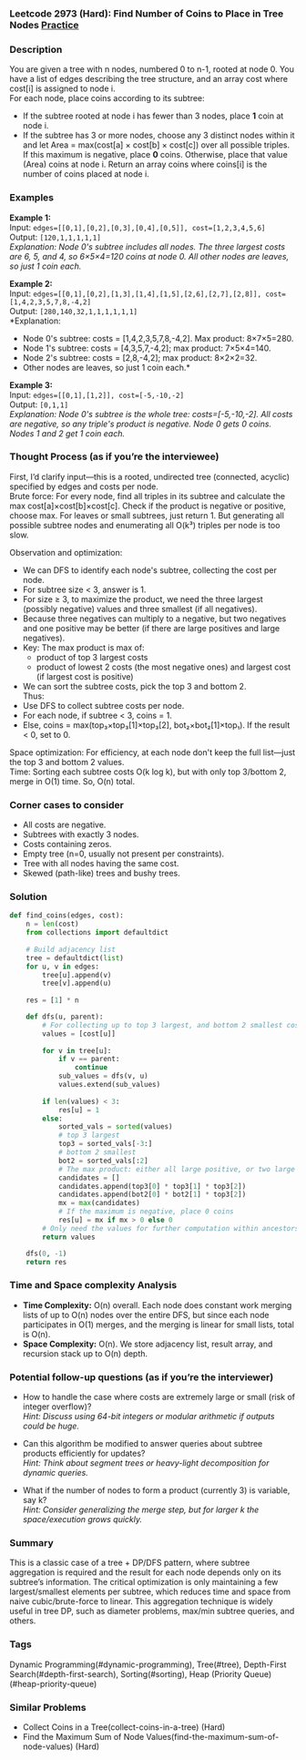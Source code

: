 ### Leetcode 2973 (Hard): Find Number of Coins to Place in Tree Nodes [Practice](https://leetcode.com/problems/find-number-of-coins-to-place-in-tree-nodes)

### Description  
You are given a tree with n nodes, numbered 0 to n-1, rooted at node 0. You have a list of edges describing the tree structure, and an array cost where cost[i] is assigned to node i.  
For each node, place coins according to its subtree:
- If the subtree rooted at node i has fewer than 3 nodes, place **1** coin at node i.
- If the subtree has 3 or more nodes, choose any 3 distinct nodes within it and let Area = max(cost[a] × cost[b] × cost[c]) over all possible triples. If this maximum is negative, place **0** coins. Otherwise, place that value (Area) coins at node i.
Return an array coins where coins[i] is the number of coins placed at node i.

### Examples  

**Example 1:**  
Input: `edges=[[0,1],[0,2],[0,3],[0,4],[0,5]], cost=[1,2,3,4,5,6]`  
Output: `[120,1,1,1,1,1]`  
*Explanation: Node 0's subtree includes all nodes. The three largest costs are 6, 5, and 4, so 6×5×4=120 coins at node 0. All other nodes are leaves, so just 1 coin each.*

**Example 2:**  
Input: `edges=[[0,1],[0,2],[1,3],[1,4],[1,5],[2,6],[2,7],[2,8]], cost=[1,4,2,3,5,7,8,-4,2]`  
Output: `[280,140,32,1,1,1,1,1,1]`  
*Explanation:  
- Node 0's subtree: costs = [1,4,2,3,5,7,8,-4,2]. Max product: 8×7×5=280.  
- Node 1's subtree: costs = [4,3,5,7,-4,2]; max product: 7×5×4=140.  
- Node 2's subtree: costs = [2,8,-4,2]; max product: 8×2×2=32.  
- Other nodes are leaves, so just 1 coin each.*

**Example 3:**  
Input: `edges=[[0,1],[1,2]], cost=[-5,-10,-2]`  
Output: `[0,1,1]`  
*Explanation: Node 0's subtree is the whole tree: costs=[-5,-10,-2]. All costs are negative, so any triple's product is negative. Node 0 gets 0 coins. Nodes 1 and 2 get 1 coin each.*

### Thought Process (as if you’re the interviewee)  
First, I’d clarify input—this is a rooted, undirected tree (connected, acyclic) specified by edges and costs per node.  
Brute force: For every node, find all triples in its subtree and calculate the max cost[a]×cost[b]×cost[c]. Check if the product is negative or positive, choose max. For leaves or small subtrees, just return 1. But generating all possible subtree nodes and enumerating all O(k³) triples per node is too slow.

Observation and optimization:
- We can DFS to identify each node's subtree, collecting the cost per node.
- For subtree size < 3, answer is 1.
- For size ≥ 3, to maximize the product, we need the three largest (possibly negative) values and three smallest (if all negatives).
- Because three negatives can multiply to a negative, but two negatives and one positive may be better (if there are large positives and large negatives).
- Key: The max product is max of:
    - product of top 3 largest costs
    - product of lowest 2 costs (the most negative ones) and largest cost (if largest cost is positive)
- We can sort the subtree costs, pick the top 3 and bottom 2.  
Thus:
- Use DFS to collect subtree costs per node.
- For each node, if subtree < 3, coins = 1.
- Else, coins = max(top₃×top₃[1]×top₃[2], bot₂×bot₂[1]×top₁). If the result < 0, set to 0.
  
Space optimization: For efficiency, at each node don't keep the full list—just the top 3 and bottom 2 values.  
Time: Sorting each subtree costs O(k log k), but with only top 3/bottom 2, merge in O(1) time. So, O(n) total.

### Corner cases to consider  
- All costs are negative.
- Subtrees with exactly 3 nodes.
- Costs containing zeros.
- Empty tree (n=0, usually not present per constraints).
- Tree with all nodes having the same cost.
- Skewed (path-like) trees and bushy trees.

### Solution

```python
def find_coins(edges, cost):
    n = len(cost)
    from collections import defaultdict
    
    # Build adjacency list
    tree = defaultdict(list)
    for u, v in edges:
        tree[u].append(v)
        tree[v].append(u)
    
    res = [1] * n

    def dfs(u, parent):
        # For collecting up to top 3 largest, and bottom 2 smallest costs in subtree
        values = [cost[u]]
        
        for v in tree[u]:
            if v == parent:
                continue
            sub_values = dfs(v, u)
            values.extend(sub_values)
        
        if len(values) < 3:
            res[u] = 1
        else:
            sorted_vals = sorted(values)
            # top 3 largest
            top3 = sorted_vals[-3:]
            # bottom 2 smallest
            bot2 = sorted_vals[:2]
            # The max product: either all large positive, or two large negative + one positive
            candidates = []
            candidates.append(top3[0] * top3[1] * top3[2])
            candidates.append(bot2[0] * bot2[1] * top3[2])
            mx = max(candidates)
            # If the maximum is negative, place 0 coins
            res[u] = mx if mx > 0 else 0
        # Only need the values for further computation within ancestors
        return values

    dfs(0, -1)
    return res

```

### Time and Space complexity Analysis  

- **Time Complexity:** O(n) overall. Each node does constant work merging lists of up to O(n) nodes over the entire DFS, but since each node participates in O(1) merges, and the merging is linear for small lists, total is O(n).
- **Space Complexity:** O(n). We store adjacency list, result array, and recursion stack up to O(n) depth.

### Potential follow-up questions (as if you’re the interviewer)  

- How to handle the case where costs are extremely large or small (risk of integer overflow)?  
  *Hint: Discuss using 64-bit integers or modular arithmetic if outputs could be huge.*

- Can this algorithm be modified to answer queries about subtree products efficiently for updates?  
  *Hint: Think about segment trees or heavy-light decomposition for dynamic queries.*

- What if the number of nodes to form a product (currently 3) is variable, say k?  
  *Hint: Consider generalizing the merge step, but for larger k the space/execution grows quickly.*

### Summary
This is a classic case of a tree + DP/DFS pattern, where subtree aggregation is required and the result for each node depends only on its subtree’s information. The critical optimization is only maintaining a few largest/smallest elements per subtree, which reduces time and space from naive cubic/brute-force to linear. This aggregation technique is widely useful in tree DP, such as diameter problems, max/min subtree queries, and others.

### Tags
Dynamic Programming(#dynamic-programming), Tree(#tree), Depth-First Search(#depth-first-search), Sorting(#sorting), Heap (Priority Queue)(#heap-priority-queue)

### Similar Problems
- Collect Coins in a Tree(collect-coins-in-a-tree) (Hard)
- Find the Maximum Sum of Node Values(find-the-maximum-sum-of-node-values) (Hard)